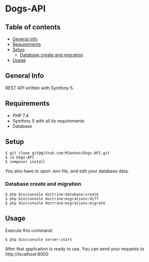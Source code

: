 # Dogs-API

## Table of contents
* [General info](#general-info)
* [Requirements](#requirements)
* [Setup](#setup)
  - [Database create and migration](#database-create-and-migration)
* [Usage](#setup)

## General Info
REST API written with Symfony 5. 

## Requirements
* PHP 7.4
* Symfony 5 with all its requirements
* Database

## Setup
```
$ git clone git@github.com:MJankoo/Dogs-API.git
$ cd Dogs-API
$ composer install
```
You also have to open .env file, and edit your database data.

### Database create and migration
```
$ php bin/console doctrine:database:create
$ php bin/console doctrine:migrations:diff
$ php bin/console doctrine:migrations:migrate
```

## Usage
Execute this command:
```
$ php bin/console server:start
```
After that application is ready to use. You can send your requests to http://localhost:8000
